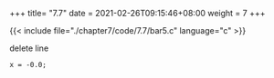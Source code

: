 +++
title= "7.7"
date = 2021-02-26T09:15:46+08:00
weight = 7
+++

{{< include file="./chapter7/code/7.7/bar5.c" language="c" >}}

delete line

    x = -0.0;


